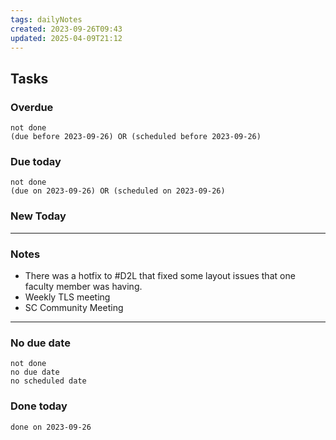 ```yaml
---
tags: dailyNotes
created: 2023-09-26T09:43
updated: 2025-04-09T21:12
---
```

## Tasks
### Overdue
```tasks
not done
(due before 2023-09-26) OR (scheduled before 2023-09-26)
```

### Due today
```tasks
not done
(due on 2023-09-26) OR (scheduled on 2023-09-26)
```

### New Today

----
### Notes
- There was a hotfix to #D2L that fixed some layout issues that one faculty member was having.
- Weekly TLS meeting
- SC Community Meeting 
----
### No due date
```tasks
not done
no due date
no scheduled date
```

### Done today
```tasks
done on 2023-09-26
```
